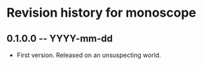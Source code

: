 # Revision history for monoscope

## 0.1.0.0 -- YYYY-mm-dd

- First version. Released on an unsuspecting world.
